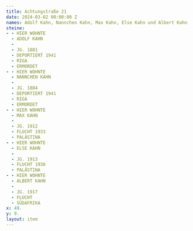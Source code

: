 ```yaml
---
title: Achtungstraße 21
date: 2024-03-02 00:00:00 Z
names: Adolf Kahn, Nannchen Kahn, Max Kahn, Else Kahn und Albert Kahn
steine:
- - HIER WOHNTE
  - ADOLF KAHN
  - 
  - JG. 1881
  - DEPORTIERT 1941
  - RIGA
  - ERMORDET
- - HIER WOHNTE
  - NANNCHEN KAHN
  - 
  - JG. 1884
  - DEPORTIERT 1941
  - RIGA
  - ERMORDET
- - HIER WOHNTE
  - MAX KAHN
  - 
  - JG. 1912
  - FLUCHT 1933
  - PALÄSTINA
- - HIER WOHNTE
  - ELSE KAHN
  - 
  - JG. 1913
  - FLUCHT 1936
  - PALÄSTINA
- - HIER WOHNTE
  - ALBERT KAHN
  - 
  - JG. 1917
  - FLUCHT
  - SÜDAFRIKA
x: 49.
y: 9.
layout: item
---
```


